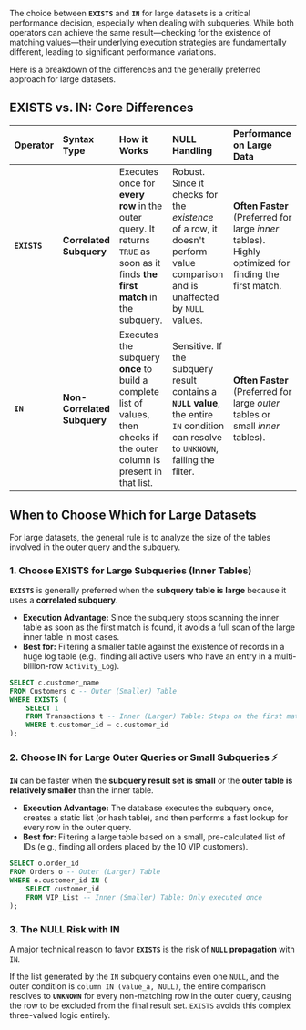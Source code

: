 The choice between **`EXISTS`** and **`IN`** for large datasets is a critical performance decision, especially when dealing with subqueries. While both operators can achieve the same result—checking for the existence of matching values—their underlying execution strategies are fundamentally different, leading to significant performance variations.

Here is a breakdown of the differences and the generally preferred approach for large datasets.

## EXISTS vs. IN: Core Differences

| Operator | Syntax Type | How it Works | NULL Handling | Performance on Large Data |
| :--- | :--- | :--- | :--- | :--- |
| **`EXISTS`** | **Correlated Subquery** | Executes once for **every row** in the outer query. It returns `TRUE` as soon as it finds **the first match** in the subquery. | Robust. Since it checks for the *existence* of a row, it doesn't perform value comparison and is unaffected by `NULL` values. | **Often Faster** (Preferred for large *inner* tables). Highly optimized for finding the first match. |
| **`IN`** | **Non-Correlated Subquery** | Executes the subquery **once** to build a complete list of values, then checks if the outer column is present in that list. | Sensitive. If the subquery result contains a **`NULL` value**, the entire `IN` condition can resolve to `UNKNOWN`, failing the filter. | **Often Faster** (Preferred for large *outer* tables or small *inner* tables). |

## When to Choose Which for Large Datasets

For large datasets, the general rule is to analyze the size of the tables involved in the outer query and the subquery.

### 1\. Choose EXISTS for Large Subqueries (Inner Tables) 

**`EXISTS`** is generally preferred when the **subquery table is large** because it uses a **correlated subquery**.

  * **Execution Advantage:** Since the subquery stops scanning the inner table as soon as the first match is found, it avoids a full scan of the large inner table in most cases.
  * **Best for:** Filtering a smaller table against the existence of records in a huge log table (e.g., finding all active users who have an entry in a multi-billion-row `Activity_Log`).

<!-- end list -->

```sql
SELECT c.customer_name
FROM Customers c -- Outer (Smaller) Table
WHERE EXISTS (
    SELECT 1 
    FROM Transactions t -- Inner (Larger) Table: Stops on the first match
    WHERE t.customer_id = c.customer_id
);
```

### 2\. Choose IN for Large Outer Queries or Small Subqueries ⚡

**`IN`** can be faster when the **subquery result set is small** or the **outer table is relatively smaller** than the inner table.

  * **Execution Advantage:** The database executes the subquery once, creates a static list (or hash table), and then performs a fast lookup for every row in the outer query.
  * **Best for:** Filtering a large table based on a small, pre-calculated list of IDs (e.g., finding all orders placed by the 10 VIP customers).

<!-- end list -->

```sql
SELECT o.order_id
FROM Orders o -- Outer (Larger) Table
WHERE o.customer_id IN (
    SELECT customer_id 
    FROM VIP_List -- Inner (Smaller) Table: Only executed once
);
```

### 3\. The NULL Risk with IN

A major technical reason to favor **`EXISTS`** is the risk of **`NULL` propagation** with `IN`.

If the list generated by the `IN` subquery contains even one `NULL`, and the outer condition is `column IN (value_a, NULL)`, the entire comparison resolves to **`UNKNOWN`** for every non-matching row in the outer query, causing the row to be excluded from the final result set. `EXISTS` avoids this complex three-valued logic entirely.
